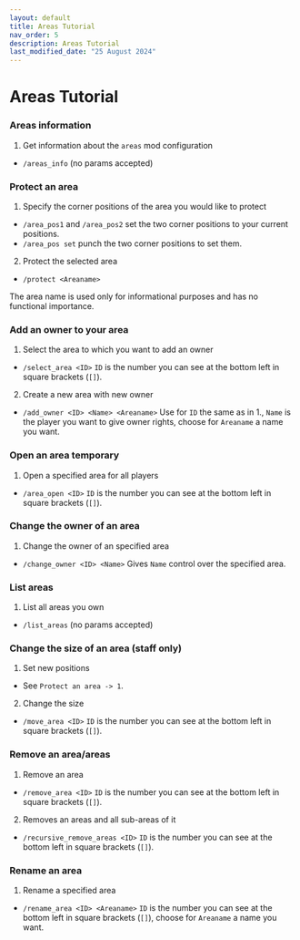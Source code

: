 ```yaml
---
layout: default
title: Areas Tutorial
nav_order: 5
description: Areas Tutorial
last_modified_date: "25 August 2024"
---
```


# Areas Tutorial

### Areas information

1. Get information about the `areas` mod configuration
- `/areas_info` (no params accepted)


### Protect an area

1. Specify the corner positions of the area you would like to protect
- `/area_pos1` and `/area_pos2` set the two corner positions to your current positions.
- `/area_pos set` punch the two corner positions to set them.

2. Protect the selected area
- `/protect <Areaname>`

The area name is used only for informational purposes and has no functional importance.


### Add an owner to your area

1. Select the area to which you want to add an owner
- `/select_area <ID>` `ID` is the number you can see at the bottom left in square brackets (`[]`).

2. Create a new area with new owner
- `/add_owner <ID> <Name> <Areaname>` Use for `ID` the same as in 1., `Name` is the player you want to give owner rights, choose for `Areaname` a name you want.


### Open an area temporary

1. Open a specified area for all players
- `/area_open <ID>` `ID` is the number you can see at the bottom left in square brackets (`[]`).


### Change the owner of an area

1. Change the owner of an specified area
- `/change_owner <ID> <Name>` Gives `Name` control over the specified area.


### List areas

1. List all areas you own
- `/list_areas` (no params accepted)


### Change the size of an area (staff only)

1. Set new positions
- See `Protect an area -> 1`.

2. Change the size
- `/move_area <ID>` `ID` is the number you can see at the bottom left in square brackets (`[]`).


### Remove an area/areas

1. Remove an area
- `/remove_area <ID>` `ID` is the number you can see at the bottom left in square brackets (`[]`).

2. Removes an areas and all sub-areas of it
- `/recursive_remove_areas <ID>` `ID` is the number you can see at the bottom left in square brackets (`[]`).


### Rename an area

1. Rename a specified area
- `/rename_area <ID> <Areaname>` `ID` is the number you can see at the bottom left in square brackets (`[]`), choose for `Areaname` a name you want.
